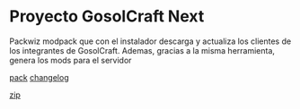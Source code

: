 # Proyecto GosolCraft Next

Packwiz modpack que con el instalador descarga y actualiza los clientes de los integrantes de GosolCraft. Ademas, gracias a la misma herramienta, genera los mods para el servidor

[pack](https://guineu.tk/pack.toml)
[changelog](https://guineu.tk/docs/changelogGosol.html)

[zip](https://guineu.tk/estiu.zip)


